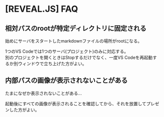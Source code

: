 # [REVEAL.JS] FAQ


相対パスのrootが特定ディレクトリに固定される
--------------------------------------------

始めにサーバをスタートしたmarkdownファイルの場所がrootになる。

1つのVS Codeでは1つのサーバ(プロジェクト)のみに対応する。  
別のプロジェクトを開くときはStopするだけでなく、一度VS Codeを再起動するか別ウィンドウで立ち上げた方がよい。


内部パスの画像が表示されないことがある
--------------------------------------

たまになぜか表示されないことがある...

起動後にすべての画像が表示されることを確認してから、それを放置してプレゼンした方がよい。
